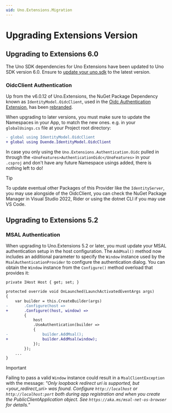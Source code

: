 ```yaml
---
uid: Uno.Extensions.Migration
---
```


# Upgrading Extensions Version

## Upgrading to Extensions 6.0

The Uno SDK dependencies for Uno Extensions have been updated to Uno SDK version 6.0. Ensure to [update your uno.sdk](xref:Uno.Development.UpgradeUnoNuget) to the latest version.

### OidcClient Authentication

Up from the v6.0.12 of Uno.Extensions, the NuGet Package Dependency known as `IdentityModel.OidcClient`, used in the [Oidc Authentication Extension](xref:Uno.Extensions.Authentication.HowToOidcAuthentication), has been [rebranded](https://github.com/DuendeSoftware/foss/blob/main/README.md#relationship-to-identitymodel).

When upgrading to later versions, you must make sure to update the Namespaces in your App, to match the new ones. e.g. in your `globalUsings.cs` file at your Project root directory:

```diff
- global using IdentityModel.OidcClient
+ global using Duende.IdentityModel.OidcClient
```

In case you only using the `Uno.Extensions.Authentication.Oidc` pulled in through the `<UnoFeatures>AuthenticationOidc</UnoFeatures>` in your `.csproj` and don't have any future Namespace usings added, there is nothing left to do!

> [!TIP]
> To update eventual other Packages of this Provider like the `IdentityServer`, you may use alongside of the OidcClient, you can check the NuGet Package Manager in Visual Studio 2022, Rider or using the dotnet CLI if you may use VS Code.

## Upgrading to Extensions 5.2

### MSAL Authentication

When upgrading to Uno.Extensions 5.2 or later, you must update your MSAL authentication setup in the host configuration. The `AddMsal()` method now includes an additional parameter to specify the `Window` instance used by the `MsalAuthenticationProvider` to configure the authentication dialog. You can obtain the `Window` instance from the `Configure()` method overload that provides it:

```diff
private IHost Host { get; set; }

protected override void OnLaunched(LaunchActivatedEventArgs args)
{
    var builder = this.CreateBuilder(args)
-       .Configure(host =>
+       .Configure((host, window) =>
        {
            host
            .UseAuthentication(builder =>
            {
-               builder.AddMsal();
+               builder.AddMsal(window);
            });
        });
    ...
}
```

> [!IMPORTANT]
> Failing to pass a valid `Window` instance could result in a `MsalClientException` with the message:
> *"Only loopback redirect uri is supported, but <your_redirect_uri> was found. Configure `http://localhost` or `http://localhost:port` both during app registration and when you create the PublicClientApplication object. See `https://aka.ms/msal-net-os-browser` for details."*

